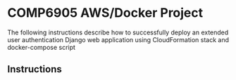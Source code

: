 <h1><strong> COMP6905 AWS/Docker Project </strong></h1>

The following instructions describe how to successfully deploy an extended user authentication Django web application using CloudFormation stack and docker-compose script 

<h2>Instructions</h2>
